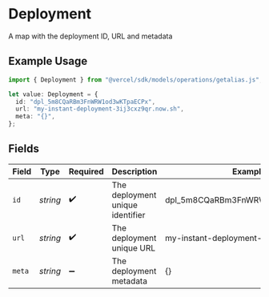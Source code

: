 # Deployment

A map with the deployment ID, URL and metadata

## Example Usage

```typescript
import { Deployment } from "@vercel/sdk/models/operations/getalias.js";

let value: Deployment = {
  id: "dpl_5m8CQaRBm3FnWRW1od3wKTpaECPx",
  url: "my-instant-deployment-3ij3cxz9qr.now.sh",
  meta: "{}",
};
```

## Fields

| Field                                   | Type                                    | Required                                | Description                             | Example                                 |
| --------------------------------------- | --------------------------------------- | --------------------------------------- | --------------------------------------- | --------------------------------------- |
| `id`                                    | *string*                                | :heavy_check_mark:                      | The deployment unique identifier        | dpl_5m8CQaRBm3FnWRW1od3wKTpaECPx        |
| `url`                                   | *string*                                | :heavy_check_mark:                      | The deployment unique URL               | my-instant-deployment-3ij3cxz9qr.now.sh |
| `meta`                                  | *string*                                | :heavy_minus_sign:                      | The deployment metadata                 | {}                                      |